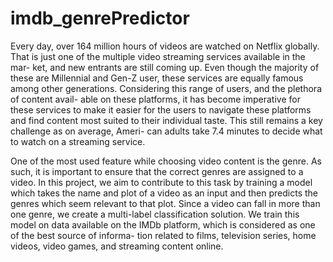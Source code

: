 # imdb_genrePredictor

Every day, over 164 million hours of videos are watched on Netflix globally.
That is just one of the multiple video streaming services available in the mar-
ket, and new entrants are still coming up. Even though the majority of these
are Millennial and Gen-Z user, these services are equally famous among other
generations. Considering this range of users, and the plethora of content avail-
able on these platforms, it has become imperative for these services to make it
easier for the users to navigate these platforms and find content most suited to
their individual taste. This still remains a key challenge as on average, Ameri-
can adults take 7.4 minutes to decide what to watch on a streaming service.

One of the most used feature while choosing video content is the genre. As such,
it is important to ensure that the correct genres are assigned to a video. In this
project, we aim to contribute to this task by training a model which takes the
name and plot of a video as an input and then predicts the genres which seem
relevant to that plot. Since a video can fall in more than one genre, we create
a multi-label classification solution. We train this model on data available on
the IMDb platform, which is considered as one of the best source of informa-
tion related to films, television series, home videos, video games, and streaming
content online.
